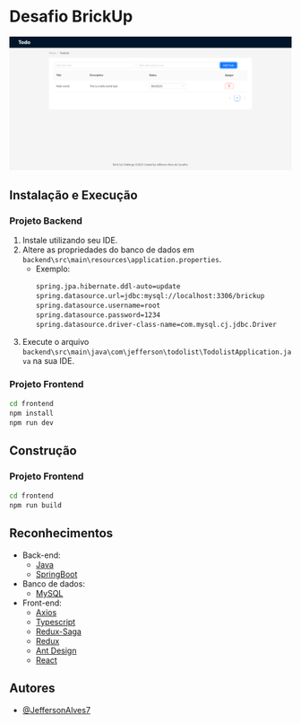 # Desafio BrickUp

![Alt text](app-page.png?raw=true "Título")

## Instalação e Execução

### Projeto Backend

1. Instale utilizando seu IDE.
2. Altere as propriedades do banco de dados em `backend\src\main\resources\application.properties`.
   - Exemplo:
     ```bash
     spring.jpa.hibernate.ddl-auto=update
     spring.datasource.url=jdbc:mysql://localhost:3306/brickup
     spring.datasource.username=root
     spring.datasource.password=1234
     spring.datasource.driver-class-name=com.mysql.cj.jdbc.Driver
     ```
3. Execute o arquivo `backend\src\main\java\com\jefferson\todolist\TodolistApplication.java` na sua IDE.

### Projeto Frontend

```bash
cd frontend
npm install
npm run dev
```

## Construção

### Projeto Frontend

```bash
cd frontend
npm run build
```

## Reconhecimentos

- Back-end:
  - [Java](https://docs.oracle.com/en/java/)
  - [SpringBoot](https://docs.spring.io/spring-boot/docs/current/reference/htmlsingle/)
- Banco de dados:
  - [MySQL](https://dev.mysql.com/doc/)
- Front-end:
  - [Axios](https://axios-http.com/docs/intro)
  - [Typescript](https://www.typescriptlang.org/docs/)
  - [Redux-Saga](https://redux-saga.js.org/docs/introduction/GettingStarted/)
  - [Redux](https://redux.js.org/introduction/getting-started)
  - [Ant Design](https://ant.design/components/overview)
  - [React](https://react.dev/learn)

## Autores

- [@JeffersonAlves7](https://www.github.com/JeffersonAlves7)
